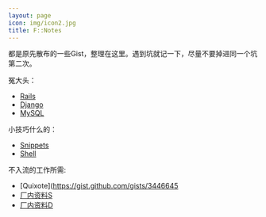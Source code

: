 ```yaml
---
layout: page
icon: img/icon2.jpg
title: F::Notes
---
```


都是原先散布的一些Gist，整理在这里。遇到坑就记一下，尽量不要掉进同一个坑第二次。

冤大头：

+ [Rails](https://gist.github.com/1605918)
+ [Django](https://gist.github.com/3186148)
+ [MySQL](https://gist.github.com/3411443)

小技巧什么的：

+ [Snippets](https://gist.github.com/2005685)
+ [Shell](https://gist.github.com/1611068)

不入流的工作所需:

+ [Quixote](https://gist.github.com/gists/3446645
+ [厂内资料S](https://gist.github.com/cd24e88e20009a2fabfd)
+ [厂内资料D](https://gist.github.com/1530d67954098bca7f9a)
